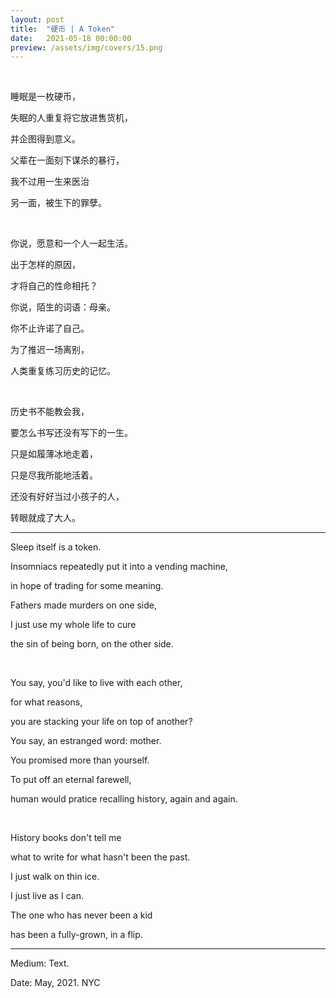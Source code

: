 ```yaml
---
layout: post
title:  "硬币 | A Token"
date:   2021-05-18 00:00:00
preview: /assets/img/covers/15.png
---
```


<br>

睡眠是一枚硬币，

失眠的人重复将它放进售货机，

并企图得到意义。

父辈在一面刻下谋杀的暴行，

我不过用一生来医治

另一面，被生下的罪孽。

<br>

你说，愿意和一个人一起生活。

出于怎样的原因，

才将自己的性命相托？

你说，陌生的词语：母亲。

你不止许诺了自己。

为了推迟一场离别，

人类重复练习历史的记忆。

<br>

历史书不能教会我，

要怎么书写还没有写下的一生。

只是如履薄冰地走着，

只是尽我所能地活着。

还没有好好当过小孩子的人，

转眼就成了大人。

---

Sleep itself is a token.

Insomniacs repeatedly put it into a vending machine,

in hope of trading for some meaning.

Fathers made murders on one side,

I just use my whole life to cure

the sin of being born, on the other side.

<br>

You say, you'd like to live with each other,

for what reasons,

you are stacking your life on top of another?

You say, an estranged word: mother.

You promised more than yourself.

To put off an eternal farewell,

human would pratice recalling history, again and again.

<br>

History books don't tell me

what to write for what hasn't been the past.

I just walk on thin ice.

I just live as I can.

The one who has never been a kid

has been a fully-grown, in a flip.

---

Medium: Text.

Date: May, 2021. NYC
